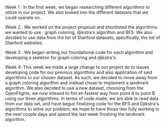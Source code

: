 Week 1 :
In the first week, we began researching different algorithms to utilize in our project. We also looked into the different datasets that we could operate on.

Week 2 :
We worked on the project proposal and shortlisted the algorithms we wanted to use : graph coloring, djikstra's algorithm and BFS. We also decided to use data from the list of Stanford datasets, specifically, the list of Stanford websites.  

Week 3 :
We began writing our foundational code for each algorithm and developing a skeleton for graph coloring and djikstra's.  

Week 4:
This week we made a large change to our project do to issues developing code for our previous algorithms and also application of said algorithms to our chosen dataset. As such, we decided to move away from a graph coloring algorithm and instead chose to implement a landmark algorithm. We also decided to use a new dataset, choosing from the OpenFlights, we now inteand to fint eh fastest way from point A to point B using our three algorithms. In terms of code made, we are able to read data from our data set, and have begun finalizing code for the BFS and Djikstra's algorithms to solve our problem, we hope to have those two fully working in the next couple days and spend the last week finishing the landmark algorithm. 